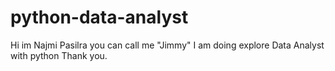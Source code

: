 # python-data-analyst

Hi im Najmi Pasilra you can call me "Jimmy"
I am doing explore Data Analyst with python
Thank you.
